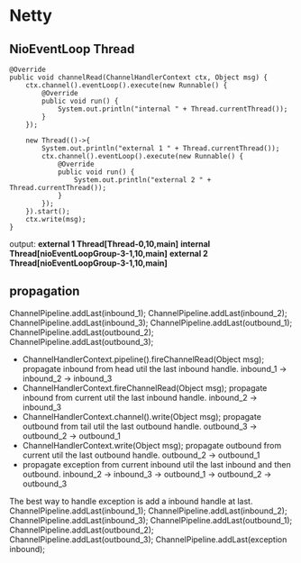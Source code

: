 # Netty

## NioEventLoop Thread
```
@Override
public void channelRead(ChannelHandlerContext ctx, Object msg) {
    ctx.channel().eventLoop().execute(new Runnable() {
        @Override
        public void run() {
            System.out.println("internal " + Thread.currentThread());
        }
    });

    new Thread(()->{
        System.out.println("external 1 " + Thread.currentThread());
        ctx.channel().eventLoop().execute(new Runnable() {
            @Override
            public void run() {
                System.out.println("external 2 " + Thread.currentThread());
            }
        });
    }).start();
    ctx.write(msg);
}
```
output:
**external 1 Thread[Thread-0,10,main]**
**internal Thread[nioEventLoopGroup-3-1,10,main]**
**external 2 Thread[nioEventLoopGroup-3-1,10,main]**

## propagation
ChannelPipeline.addLast(inbound_1);
ChannelPipeline.addLast(inbound_2);
ChannelPipeline.addLast(inbound_3);
ChannelPipeline.addLast(outbound_1);
ChannelPipeline.addLast(outbound_2);
ChannelPipeline.addLast(outbound_3);

- ChannelHandlerContext.pipeline().fireChannelRead(Object msg); propagate inbound from head util the last inbound handle.
inbound_1 -> inbound_2 -> inbound_3
- ChannelHandlerContext.fireChannelRead(Object msg); propagate inbound from current util the last inbound handle.
inbound_2 -> inbound_3
- ChannelHandlerContext.channel().write(Object msg); propagate outbound from tail util the last outbound handle.
outbound_3 -> outbound_2 -> outbound_1
- ChannelHandlerContext.write(Object msg); propagate outbound from current util the last outbound handle.
outbound_2 -> outbound_1
- propagate exception from current inbound util the last inbound and then outbound.
inbound_2 -> inbound_3 -> outbound_1 -> outbound_2 -> outbound_3

The best way to handle exception is add a inbound handle at last.
ChannelPipeline.addLast(inbound_1);
ChannelPipeline.addLast(inbound_2);
ChannelPipeline.addLast(inbound_3);
ChannelPipeline.addLast(outbound_1);
ChannelPipeline.addLast(outbound_2);
ChannelPipeline.addLast(outbound_3);
ChannelPipeline.addLast(exception inbound);


